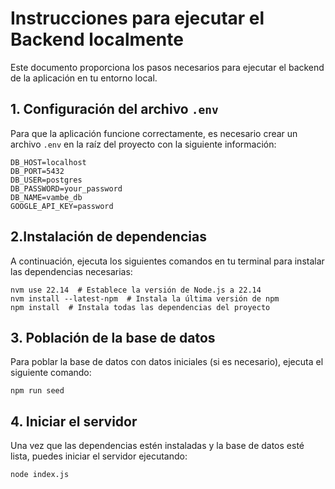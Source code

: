# Instrucciones para ejecutar el Backend localmente

Este documento proporciona los pasos necesarios para ejecutar el backend de la aplicación en tu entorno local.

## 1. Configuración del archivo `.env`
Para que la aplicación funcione correctamente, es necesario crear un archivo `.env` en la raíz del proyecto con la siguiente información:

```env
DB_HOST=localhost
DB_PORT=5432
DB_USER=postgres
DB_PASSWORD=your_password
DB_NAME=vambe_db
GOOGLE_API_KEY=password
```

## 2.Instalación de dependencias
A continuación, ejecuta los siguientes comandos en tu terminal para instalar las dependencias necesarias:

```
nvm use 22.14  # Establece la versión de Node.js a 22.14
nvm install --latest-npm  # Instala la última versión de npm
npm install  # Instala todas las dependencias del proyecto
```

## 3. Población de la base de datos
Para poblar la base de datos con datos iniciales (si es necesario), ejecuta el siguiente comando:

```
npm run seed
```

## 4. Iniciar el servidor
Una vez que las dependencias estén instaladas y la base de datos esté lista, puedes iniciar el servidor ejecutando:

```
node index.js
```